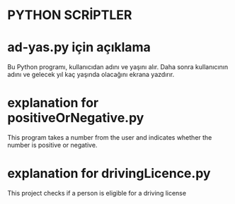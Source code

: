 # PYTHON SCRİPTLER

# ad-yas.py için açıklama

Bu Python programı, kullanıcıdan adını ve yaşını alır. Daha sonra kullanıcının adını ve gelecek yıl kaç yaşında olacağını ekrana yazdırır.

# explanation for positiveOrNegative.py

This program takes a number from the user and indicates whether the number is positive or negative.

# explanation for drivingLicence.py

This project checks if a person is eligible for a driving license


